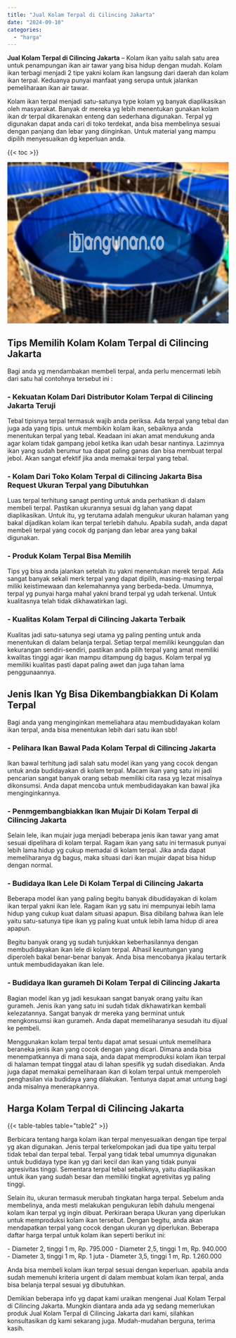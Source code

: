 ```yaml
---
title: "Jual Kolam Terpal di Cilincing Jakarta"
date: "2024-09-10"
categories: 
  - "harga"
---
```


**Jual Kolam Terpal di Cilincing Jakarta** – Kolam ikan yaitu salah satu area untuk penampungan ikan air tawar yang bisa hidup dengan mudah. Kolam ikan terbagi menjadi 2 tipe yakni kolam ikan langsung dari daerah dan kolam ikan terpal. Keduanya punyai manfaat yang serupa untuk jalankan pemeliharaan ikan air tawar.

Kolam ikan terpal menjadi satu-satunya type kolam yg banyak diaplikasikan oleh masyarakat. Banyak dr mereka yg lebih menentukan gunakan kolam ikan dr terpal dikarenakan enteng dan sederhana digunakan. Terpal yg digunakan dapat anda cari di toko terdekat, anda bisa membelinya sesuai dengan panjang dan lebar yang diinginkan. Untuk material yang mampu dipilih menyesuaikan dg keperluan anda.

{{< toc >}}

![Jual Kolam Terpal di Cilincing Jakarta](/images/jual-kolam-terpal-03.png)

## Tips Memilih Kolam Kolam Terpal di Cilincing Jakarta

Bagi anda yg mendambakan membeli terpal, anda perlu mencermati lebih dari satu hal contohnya tersebut ini :

### \- Kekuatan Kolam Dari Distributor Kolam Terpal di Cilincing Jakarta Teruji

Tebal tipisnya terpal termasuk wajib anda periksa. Ada terpal yang tebal dan juga ada yang tipis. untuk membikin kolam ikan, sebaiknya anda menentukan terpal yang tebal. Keadaan ini akan amat mendukung anda agar kolam tidak gampang jebol ketika ikan udah besar nantinya. Lazimnya ikan yang sudah berumur tua dapat paling ganas dan bisa membuat terpal jebol. Akan sangat efektif jika anda memakai terpal yang tebal.

### \- Kolam Dari Toko Kolam Terpal di Cilincing Jakarta Bisa Request Ukuran Terpal yang Dibutuhkan

Luas terpal terhitung sanagt penting untuk anda perhatikan di dalam membeli terpal. Pastikan ukurannya sesuai dg lahan yang dapat diaplikasikan. Untuk itu, yg terutama adalah mengukur ukuran halaman yang bakal dijadikan kolam ikan terpal terlebih dahulu. Apabila sudah, anda dapat membeli terpal yang cocok dg panjang dan lebar area yang bakal digunakan.

### \- Produk Kolam Terpal Bisa Memilih

Tips yg bisa anda jalankan setelah itu yakni menentukan merek terpal. Ada sangat banyak sekali merk terpal yang dapat dipilih, masing-masing terpal miliki keistimewaan dan kelemahannya yang berbeda-beda. Umumnya, terpal yg punyai harga mahal yakni brand terpal yg udah terkenal. Untuk kualitasnya telah tidak dikhawatirkan lagi.

### \- Kualitas Kolam Terpal di Cilincing Jakarta Terbaik

Kualitas jadi satu-satunya segi utama yg paling penting untuk anda menentukan di dalam belanja terpal. Setiap terpal memiliki keunggulan dan kekurangan sendiri-sendiri, pastikan anda pilih terpal yang amat memiliki kwalitas tinggi agar ikan mampu ditampung dg bagus. Kolam terpal yg memiliki kualitas pasti dapat paling awet dan juga tahan lama penggunaannya.

## Jenis Ikan Yg Bisa Dikembangbiakkan Di Kolam Terpal

Bagi anda yang menginginkan memeliahara atau membudidayakan kolam ikan terpal, anda bisa menentukan lebih dari satu ikan sbb!

### \- Pelihara Ikan Bawal Pada Kolam Terpal di Cilincing Jakarta

Ikan bawal terhitung jadi salah satu model ikan yang yang cocok dengan untuk anda budidayakan di kolam terpal. Macam ikan yang satu ini jadi pencarian sangat banyak orang sebab memiliki cita rasa yg lezat misalnya dikonsumsi. Anda dapat mencoba untuk membudidayakan kan bawal jika menginginkannya.

### \- Penmgembangbiakkan Ikan Mujair Di Kolam Terpal di Cilincing Jakarta

Selain lele, ikan mujair juga menjadi beberapa jenis ikan tawar yang amat sesuai dipelihara di kolam terpal. Ragam ikan yang satu ini termasuk punyai lebih lama hidup yg cukup memadai di kolam terpal. Jika anda dapat memeliharanya dg bagus, maka situasi dari ikan mujair dapat bisa hidup dengan normal.

### \- Budidaya Ikan Lele Di Kolam Terpal di Cilincing Jakarta

Beberapa model ikan yang paling begitu banyak dibudidayakan di kolam ikan terpal yakni ikan lele. Ragam ikan yg satu ini mempunyai lebih lama hidup yang cukup kuat dalam situasi apapun. Bisa dibilang bahwa ikan lele yaitu satu-satunya tipe ikan yg paling kuat untuk lebih lama hidup di area apapun.

Begitu banyak orang yg sudah tunjukkan keberhasilannya dengan membudidayakan ikan lele di kolam terpal. Alhasil keuntungan yang diperoleh bakal benar-benar banyak. Anda bisa mencobanya jikalau tertarik untuk membudidayakan ikan lele.

### \- Budidaya Ikan gurameh Di Kolam Terpal di Cilincing Jakarta

Bagian model ikan yg jadi kesukaan sangat banyak orang yaitu ikan gurameh. Jenis ikan yang satu ini sudah tidak dikhawatirkan kembali kelezatannya. Sangat banyak dr mereka yang berminat untuk mengkonsumsi ikan gurameh. Anda dapat memeliharanya sesudah itu dijual ke pembeli.

Menggunakan kolam terpal tentu dapat amat sesuai untuk memelihara beraneka jenis ikan yang cocok dengan yang dicari. Dimana anda bisa menempatkannya di mana saja, anda dapat memproduksi kolam ikan terpal di halaman tempat tinggal atau di lahan spesifik yg sudah disediakan. Anda juga dapat memakai pemeliharaan ikan di kolam terpal untuk memperoleh penghasilan via budidaya yang dilakukan. Tentunya dapat amat untung bagi anda misalnya menerapkannya.

## Harga Kolam Terpal di Cilincing Jakarta

{{< table-tables table="table2" >}}

Berbicara tentang harga kolam ikan terpal menyesuaikan dengan tipe terpal yg akan digunakan. Jenis terpal terkelompokan jadi dua tipe yaitu terpal tidak tebal dan terpal tebal. Terpal yang tidak tebal umumnya digunakan untuk budidaya type ikan yg dari kecil dan ikan yang tidak punyai agresivitas tinggi. Sementara terpal tebal sebaliknya, yaitu diaplikasikan untuk ikan yang sudah besar dan memiliki tingkat agretivitas yg paling tinggi.

Selain itu, ukuran termasuk merubah tingkatan harga terpal. Sebelum anda membelinya, anda mesti melakukan pengukuran lebih dahulu mengenai kolam ikan terpal yg ingin dibuat. Perkiraan berapa Ukuran yang diperlukan untuk memproduksi kolam ikan tersebut. Dengan begitu, anda akan mendapatkan terpal yang cocok dengan ukuran yg diperlukan. Beberapa daftar harga terpal untuk kolam ikan seperti berikut ini:

\- Diameter 2, tinggi 1 m, Rp. 795.000 - Diameter 2,5, tinggi 1 m, Rp. 940.000 - Diameter 3, tinggi 1 m, Rp. 1 juta - Diameter 3,5, tinggi 1 m, Rp. 1.260.000

Anda bisa membeli kolam ikan terpal sesuai dengan keperluan. apabila anda sudah memenuhi kriteria urgent di dalam membuat kolam ikan terpal, anda bisa belanja terpal sesuai yg dibutuhkan.

Demikian beberapa info yg dapat kami uraikan mengenai Jual Kolam Terpal di Cilincing Jakarta. Mungkin diantara anda ada yg sedang memerlukan produk Jual Kolam Terpal di Cilincing Jakarta dari kami, silahkan konsultasikan dg kami sekarang juga. Mudah-mudahan berguna, terima kasih.
